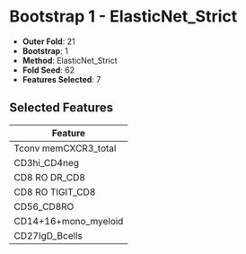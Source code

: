 # Bootstrap 1 - ElasticNet_Strict

- **Outer Fold**: 21
- **Bootstrap**: 1
- **Method**: ElasticNet_Strict
- **Fold Seed**: 62
- **Features Selected**: 7

## Selected Features

| Feature |
|---------|
| Tconv memCXCR3_total |
| CD3hi_CD4neg |
| CD8 RO DR_CD8 |
| CD8 RO TIGIT_CD8 |
| CD56_CD8RO |
| CD14+16+mono_myeloid |
| CD27IgD_Bcells |
